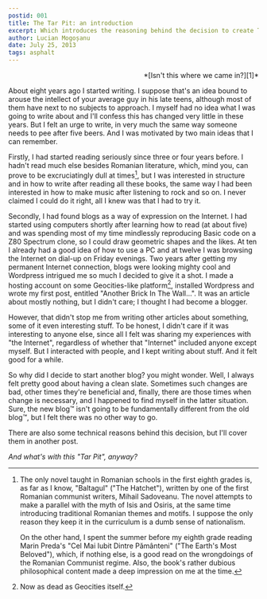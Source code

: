 ```yaml
---
postid: 001
title: The Tar Pit: an introduction
excerpt: Which introduces the reasoning behind the decision to create The Tar Pit.
author: Lucian Mogoșanu
date: July 25, 2013
tags: asphalt
---
```


<p style="text-align: right">*[Isn't this where we came in?][1]*</p>

About eight years ago I started writing. I suppose that's an idea bound to
arouse the intellect of your average guy in his late teens, although most of
them have next to no subjects to approach. I myself had no idea what I was
going to write about and I'll confess this has changed very little in these
years. But I felt an urge to write, in very much the same way someone needs to
pee after five beers. And I was motivated by two main ideas that I can
remember.

<!--more-->

Firstly, I had started reading seriously since three or four years before. I
hadn't read much else besides Romanian literature, which, mind you, can prove
to be excruciatingly dull at times[^1], but I was interested in structure and
in how to write after reading all these books, the same way I had been
interested in how to make music after listening to rock and so on. I never
claimed I could do it right, all I knew was that I had to try it.

Secondly, I had found blogs as a way of expression on the Internet. I had
started using computers shortly after learning how to read (at about five) and
was spending most of my time mindlessly reproducing Basic code on a Z80
Spectrum clone, so I could draw geometric shapes and the likes. At ten I
already had a good idea of how to use a PC and at twelve I was browsing the
Internet on dial-up on Friday evenings. Two years after getting my permanent
Internet connection, blogs were looking mighty cool and Wordpress intrigued me
so much I decided to give it a shot. I made a hosting account on some
Geocities-like platform[^2], installed Wordpress and wrote my first post,
entitled "Another Brick In The Wall...". It was an article about mostly
nothing, but I didn't care; I thought I had become a blogger.

However, that didn't stop me from writing other articles about something, some
of it even interesting stuff. To be honest, I didn't care if it was interesting
to anyone else, since all I felt was sharing my experiences with "the
Internet", regardless of whether that "Internet" included anyone except myself.
But I interacted with people, and I kept writing about stuff. And it felt good
for a while.

So why did I decide to start another blog? you might wonder. Well, I always
felt pretty good about having a clean slate. Sometimes such changes are bad,
other times they're beneficial and, finally, there are those times when change
is necessary, and I happened to find myself in the latter situation. Sure, the
new blog™ isn't going to be fundamentally different from the old blog™, but I
felt there was no other way to go.

There are also some technical reasons behind this decision, but I'll cover them
in another post.

*And what's with this "Tar Pit", anyway?*

[^1]: The only novel taught in Romanian schools in the first eighth grades is,
as far as I know, "Baltagul" ("The Hatchet"), written by one of the first
Romanian communist writers, Mihail Sadoveanu. The novel attempts to make a
parallel with the myth of Isis and Osiris, at the same time introducing
traditional Romanian themes and motifs. I suppose the only reason they keep it
in the curriculum is a dumb sense of nationalism.

	On the other hand, I spent the summer before my eighth grade reading Marin
	Preda's "Cel Mai Iubit Dintre Pământeni" ("The Earth's Most Beloved"),
	which, if nothing else, is a good read on the wrongdoings of the Romanian
	Communist regime. Also, the book's rather dubious philosophical content
	made a deep impression on me at the time.

[^2]: Now as dead as Geocities itself.

[1]: https://www.youtube.com/watch?v=MlR3wUPwJCg
